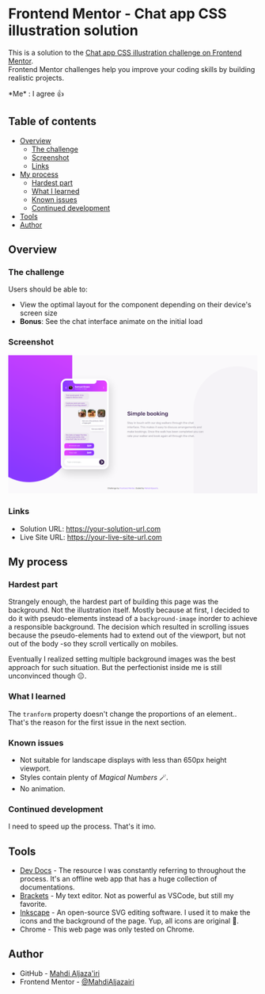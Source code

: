 # Frontend Mentor - Chat app CSS illustration solution

This is a solution to the [Chat app CSS illustration challenge on Frontend Mentor](https://www.frontendmentor.io/challenges/chat-app-css-illustration-O5auMkFqY).  
Frontend Mentor challenges help you improve your coding skills by building realistic projects. 

\*Me\* : I agree 👍

## Table of contents

- [Overview](#overview)
  - [The challenge](#the-challenge)
  - [Screenshot](#screenshot)
  - [Links](#links)
- [My process](#my-process)
  - [Hardest part](#hardest-part)
  - [What I learned](#what-i-learned)
  - [Known issues](#known-issues)
  - [Continued development](#continued-development)
- [Tools](#tools)
- [Author](#author)

## Overview

### The challenge

Users should be able to:

- View the optimal layout for the component depending on their device's screen size
- **Bonus**: See the chat interface animate on the initial load

### Screenshot

![My Fabulous Work!](./screenshot.png)

### Links

- Solution URL: <https://your-solution-url.com>
- Live Site URL: <https://your-live-site-url.com>

## My process

### Hardest part

Strangely enough, the hardest part of building this page was the background. Not the illustration itself. Mostly because at first, I decided to do it with pseudo-elements instead of a `background-image` inorder to achieve a responsible background. The decision which resulted in scrolling issues because the pseudo-elements had to extend out of the viewport, but not out of the body -so they scroll vertically on mobiles.

Eventually I realized setting multiple background images was the best approach for such situation. But the perfectionist inside me is still unconvinced though 😐.

### What I learned

The `tranform` property doesn't change the proportions of an element..  
That's the reason for the first issue in the next section.

### Known issues

- Not suitable for landscape displays with less than 650px height viewport.
- Styles contain plenty of _Magical Numbers_ 🪄.
- No animation.

### Continued development

I need to speed up the process. That's it imo.

## Tools

- [Dev Docs](https://devdocs.io) - The resource I was constantly referring to throughout the process. It's an offline web app that has a huge collection of documentations.
- [Brackets](https://brackets.io) - My text editor. Not as powerful as VSCode, but still my favorite.
- [Inkscape](https://inkscape.org) - An open-source SVG editing software. I used it to make the icons and the background of the page. Yup, all icons are original 🙂.
- Chrome - This web page was only tested on Chrome. 

## Author

- GitHub - [Mahdi Aljaza'iri](https://github.com/MahdiAljazairi)
- Frontend Mentor - [@MahdiAljazairi](https://www.frontendmentor.io/profile/MahdiAljazairi)
